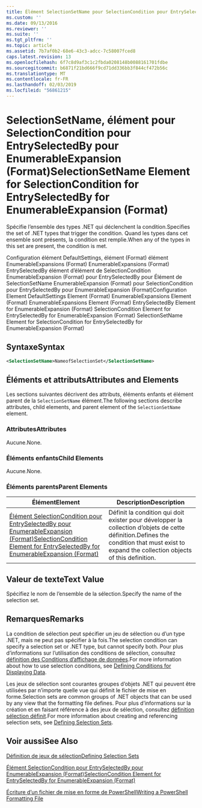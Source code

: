 ```yaml
---
title: Élément SelectionSetName pour SelectionCondition pour EntrySelectedBy pour EnumerableExpansion (Format) | Microsoft Docs
ms.custom: ''
ms.date: 09/13/2016
ms.reviewer: ''
ms.suite: ''
ms.tgt_pltfrm: ''
ms.topic: article
ms.assetid: 7b7af0b2-68e6-43c3-adcc-7c58007fced8
caps.latest.revision: 13
ms.openlocfilehash: 6f7c8d9af3c1c2fbda0208148b0088161701fdbe
ms.sourcegitcommit: b6871f21bd666f9cd71dd336bb3f844cf472b56c
ms.translationtype: MT
ms.contentlocale: fr-FR
ms.lasthandoff: 02/03/2019
ms.locfileid: "56861215"
---
```

# <a name="selectionsetname-element-for-selectioncondition-for-entryselectedby-for-enumerableexpansion-format"></a><span data-ttu-id="6ac61-102">SelectionSetName, élément pour SelectionCondition pour EntrySelectedBy pour EnumerableExpansion (Format)</span><span class="sxs-lookup"><span data-stu-id="6ac61-102">SelectionSetName Element for SelectionCondition for EntrySelectedBy for EnumerableExpansion (Format)</span></span>

<span data-ttu-id="6ac61-103">Spécifie l’ensemble des types .NET qui déclenchent la condition.</span><span class="sxs-lookup"><span data-stu-id="6ac61-103">Specifies the set of .NET types that trigger the condition.</span></span> <span data-ttu-id="6ac61-104">Quand les types dans cet ensemble sont présents, la condition est remplie.</span><span class="sxs-lookup"><span data-stu-id="6ac61-104">When any of the types in this set are present, the condition is met.</span></span>

<span data-ttu-id="6ac61-105">Configuration élément DefaultSettings, élément (Format) élément EnumerableExpansions (Format) EnumerableExpansions (Format) EntrySelectedBy élément d’élément de SelectionCondition EnumerableExpansion (Format) pour EntrySelectedBy pour Élément de SelectionSetName EnumerableExpansion (Format) pour SelectionCondition pour EntrySelectedBy pour EnumerableExpansion (Format)</span><span class="sxs-lookup"><span data-stu-id="6ac61-105">Configuration Element DefaultSettings Element (Format) EnumerableExpansions Element (Format) EnumerableExpansions Element (Format) EntrySelectedBy Element for EnumerableExpansion (Format) SelectionCondition Element for EntrySelectedBy for EnumerableExpansion (Format) SelectionSetName Element for SelectionCondition for EntrySelectedBy for EnumerableExpansion (Format)</span></span>

## <a name="syntax"></a><span data-ttu-id="6ac61-106">Syntaxe</span><span class="sxs-lookup"><span data-stu-id="6ac61-106">Syntax</span></span>

```xml
<SelectionSetName>NameofSelectionSet</SelectionSetName>
```

## <a name="attributes-and-elements"></a><span data-ttu-id="6ac61-107">Éléments et attributs</span><span class="sxs-lookup"><span data-stu-id="6ac61-107">Attributes and Elements</span></span>

<span data-ttu-id="6ac61-108">Les sections suivantes décrivent des attributs, éléments enfants et élément parent de la `SelectionSetName` élément.</span><span class="sxs-lookup"><span data-stu-id="6ac61-108">The following sections describe attributes, child elements, and parent element of the `SelectionSetName` element.</span></span>

### <a name="attributes"></a><span data-ttu-id="6ac61-109">Attributes</span><span class="sxs-lookup"><span data-stu-id="6ac61-109">Attributes</span></span>

<span data-ttu-id="6ac61-110">Aucune.</span><span class="sxs-lookup"><span data-stu-id="6ac61-110">None.</span></span>

### <a name="child-elements"></a><span data-ttu-id="6ac61-111">Éléments enfants</span><span class="sxs-lookup"><span data-stu-id="6ac61-111">Child Elements</span></span>

<span data-ttu-id="6ac61-112">Aucune.</span><span class="sxs-lookup"><span data-stu-id="6ac61-112">None.</span></span>

### <a name="parent-elements"></a><span data-ttu-id="6ac61-113">Éléments parents</span><span class="sxs-lookup"><span data-stu-id="6ac61-113">Parent Elements</span></span>

|<span data-ttu-id="6ac61-114">Élément</span><span class="sxs-lookup"><span data-stu-id="6ac61-114">Element</span></span>|<span data-ttu-id="6ac61-115">Description</span><span class="sxs-lookup"><span data-stu-id="6ac61-115">Description</span></span>|
|-------------|-----------------|
|[<span data-ttu-id="6ac61-116">Élément SelectionCondition pour EntrySelectedBy pour EnumerableExpansion (Format)</span><span class="sxs-lookup"><span data-stu-id="6ac61-116">SelectionCondition Element for EntrySelectedBy for EnumerableExpansion (Format)</span></span>](./selectioncondition-element-for-entryselectedby-for-enumerableexpansion-format.md)|<span data-ttu-id="6ac61-117">Définit la condition qui doit exister pour développer la collection d’objets de cette définition.</span><span class="sxs-lookup"><span data-stu-id="6ac61-117">Defines the condition that must exist to expand the collection objects of this definition.</span></span>|

## <a name="text-value"></a><span data-ttu-id="6ac61-118">Valeur de texte</span><span class="sxs-lookup"><span data-stu-id="6ac61-118">Text Value</span></span>

<span data-ttu-id="6ac61-119">Spécifiez le nom de l’ensemble de la sélection.</span><span class="sxs-lookup"><span data-stu-id="6ac61-119">Specify the name of the selection set.</span></span>

## <a name="remarks"></a><span data-ttu-id="6ac61-120">Remarques</span><span class="sxs-lookup"><span data-stu-id="6ac61-120">Remarks</span></span>

<span data-ttu-id="6ac61-121">La condition de sélection peut spécifier un jeu de sélection ou d’un type .NET, mais ne peut pas spécifier à la fois.</span><span class="sxs-lookup"><span data-stu-id="6ac61-121">The selection condition can specify a selection set or .NET type, but cannot specify both.</span></span> <span data-ttu-id="6ac61-122">Pour plus d’informations sur l’utilisation des conditions de sélection, consultez [définition des Conditions d’affichage de données](./defining-conditions-for-displaying-data.md).</span><span class="sxs-lookup"><span data-stu-id="6ac61-122">For more information about how to use selection conditions, see [Defining Conditions for Displaying Data](./defining-conditions-for-displaying-data.md).</span></span>

<span data-ttu-id="6ac61-123">Les jeux de sélection sont courantes groupes d’objets .NET qui peuvent être utilisées par n’importe quelle vue qui définit le fichier de mise en forme.</span><span class="sxs-lookup"><span data-stu-id="6ac61-123">Selection sets are common groups of .NET objects that can be used by any view that the formatting file defines.</span></span> <span data-ttu-id="6ac61-124">Pour plus d’informations sur la création et en faisant référence à des jeux de sélection, consultez [définition sélection définit](./defining-selection-sets.md).</span><span class="sxs-lookup"><span data-stu-id="6ac61-124">For more information about creating and referencing selection sets, see [Defining Selection Sets](./defining-selection-sets.md).</span></span>

## <a name="see-also"></a><span data-ttu-id="6ac61-125">Voir aussi</span><span class="sxs-lookup"><span data-stu-id="6ac61-125">See Also</span></span>

[<span data-ttu-id="6ac61-126">Définition de jeux de sélection</span><span class="sxs-lookup"><span data-stu-id="6ac61-126">Defining Selection Sets</span></span>](./defining-selection-sets.md)

[<span data-ttu-id="6ac61-127">Élément SelectionCondition pour EntrySelectedBy pour EnumerableExpansion (Format)</span><span class="sxs-lookup"><span data-stu-id="6ac61-127">SelectionCondition Element for EntrySelectedBy for EnumerableExpansion (Format)</span></span>](./selectioncondition-element-for-entryselectedby-for-enumerableexpansion-format.md)

[<span data-ttu-id="6ac61-128">Écriture d’un fichier de mise en forme de PowerShell</span><span class="sxs-lookup"><span data-stu-id="6ac61-128">Writing a PowerShell Formatting File</span></span>](./writing-a-powershell-formatting-file.md)

